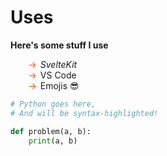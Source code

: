<style>
  ul {
    list-style-type: square; /* Changes bullets to squares */
    margin-left: 1.5rem;
  }
  
  /* Or for custom bullets */
  ul li {
    list-style-type: none;
    position: relative;
  }
  
  ul li::before {
    content: "→"; /* Custom bullet character */
    position: absolute;
    left: -1.2rem;
    color: #ff3e00; /* Svelte orange */
  }
</style>

# Uses

**Here's some stuff I use**

- _SvelteKit_
- VS Code
- Emojis 😎

```python
# Python goes here,
# And will be syntax-highlighted!

def problem(a, b):
    print(a, b)
```
